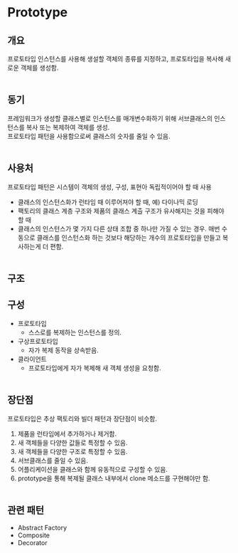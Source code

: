 # Prototype
## 개요
프로토타입 인스턴스를 사용해 생설할 객체의 종류를 지정하고, 프로토타입을 복사해 새로운 객체를 생성함.<br><br>

## 동기
프레임워크가 생성할 클래스별로 인스턴스를 매개변수화하기 위해 서브클래스의 인스턴스를 복사 또는 복제하여 객체를 생성.<br>
프로토타입 패턴을 사용함으로써 클래스의 숫자를 줄일 수 있음.
<br><br>

## 사용처
프로토타입 패턴은 시스템이 객체의 생성, 구성, 표현아 독립적이어야 할 때 사용
* 클래스의 인스턴스화가 런타임 때 이루어져야 할 때, 예) 다이나믹 로딩
* 팩토리의 클래스 계층 구조와 제품의 클래스 계츨 구조가 유사해지는 것을 피해야 할 때
* 클래스의 인스턴스가 몇 가지 다른 상태 조합 중 하나만 가질 수 있는 경우. 매번 수동으로 클래스를 인스턴스화 하는 것보다 해당하는 개수의 프로토타입을 만들고 복사하는게 더 편함.
<br><br>

## 구조

## 구성
* 프로토타입
    * 스스로를 복제하는 인스턴스를 정의.
* 구상프로토타입
    * 자가 복제 동작을 상속받음.
* 클라이언트
    * 프로토타입에게 자가 복제해 새 객체 생성을 요청함.
<br><br>

## 장단점
프로토타입은 추상 팩토리와 빌더 패턴과 장단점이 비슷함.
1. 제품을 런타임에서 추가하거나 제거함.
2. 새 객체들을 다양한 값들로 특정할 수 있음.
3. 새 객체들을 다양한 구조로 특정할 수 있음.
4. 서브클래스를 줄일 수 있음.
5. 어플리케이션을 클래스와 함께 유동적으로 구성할 수 있음.
6. prototype을 통해 복제될 클래스 내부에서 clone 메소드를 구현해야만 함.
<br><br>

## 관련 패턴
* Abstract Factory
* Composite
* Decorator